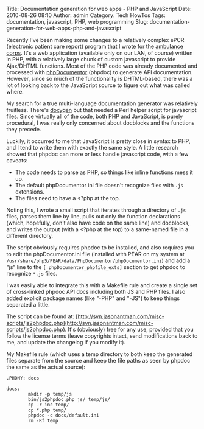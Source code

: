 Title: Documentation generation for web apps - PHP and JavaScript
Date: 2010-08-26 08:10
Author: admin
Category: Tech HowTos
Tags: documentation, javascript, PHP, web programming
Slug: documentation-generation-for-web-apps-php-and-javascript

Recently I've been making some changes to a relatively complex ePCR
(electronic patient care report) program that I wrote for the [ambulance
corps](http://www.midlandparkambulance.com). It's a web application
(available only on our LAN, of course) written in PHP, with a relatively
large chunk of custom javascript to provide Ajax/DHTML functions. Most
of the PHP code was already documented and processed with
[phpDocumentor](http://www.phpdoc.org/) (phpdoc) to generate API
documentation. However, since so much of the functionality is
DHTML-based, there was a lot of looking back to the JavaScript source to
figure out what was called where.

My search for a true multi-language documentation generator was
relatively fruitless. There's
[doxygen](http://www.stack.nl/~dimitri/doxygen/) but that needed a Perl
helper script for javascript files. Since virtually all of the code,
both PHP and JavaScript, is purely procedural, I was really only
concerned about docblocks and the functions they precede.

Luckily, it occurred to me that JavaScript is pretty close in syntax to
PHP, and I tend to write them with exactly the same style. A little
research showed that phpdoc can more or less handle javascript code,
with a few caveats:

-   The code needs to parse as PHP, so things like inline functions mess
    it up.
-   The default phpDocumentor ini file doesn't recognize files with
    `.js` extensions.
-   The files need to have a <?php at the top.

Noting this, I wrote a small script that iterates through a directory of
`.js` files, parses them line by line, pulls out only the function
declarations (which, hopefully, don't also have code on the same line)
and docblocks, and writes the output (with a <?php at the top) to a
same-named file in a different directory.

The script obviously requires phpdoc to be installed, and also requires
you to edit the phpDocumentor.ini file (installed with PEAR on my system
at `/usr/share/php5/PEAR/data/PhpDocumentor/phpDocumentor.ini`) and add
a "js" line to the `[_phpDocumentor_phpfile_exts]` section to get phpdoc
to recognize `*.js` files.

I was easily able to integrate this with a Makefile rule and create a
single set of cross-linked phpdoc API docs including both JS and PHP
files. I also added explicit package names (like "-PHP" and "-JS") to
keep things separated a little.

The script can be found at:
[http://svn.jasonantman.com/misc-scripts/js2phpdoc.php](http://svn.jasonantman.com/misc-scripts/js2phpdoc.php).
It's (obviously) free for any use, provided that you follow the license
terms (leave copyrights intact, send modifications back to me, and
update the changelog if you modify it).

My Makefile rule (which uses a temp directory to both keep the generated
files separate from the source and keep the file paths as seen by phpdoc
the same as the actual source):

~~~~{.makefile}
.PHONY: docs

docs:
        mkdir -p temp/js
        bin/js2phpdoc.php js/ temp/js/
        cp -r inc temp/
        cp *.php temp/
        phpdoc -c docs/default.ini
        rm -Rf temp
~~~~